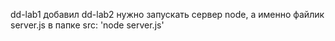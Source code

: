 dd-lab1
добавил dd-lab2
нужно запускать сервер node, а именно файлик server.js  в папке src:
  'node server.js'
